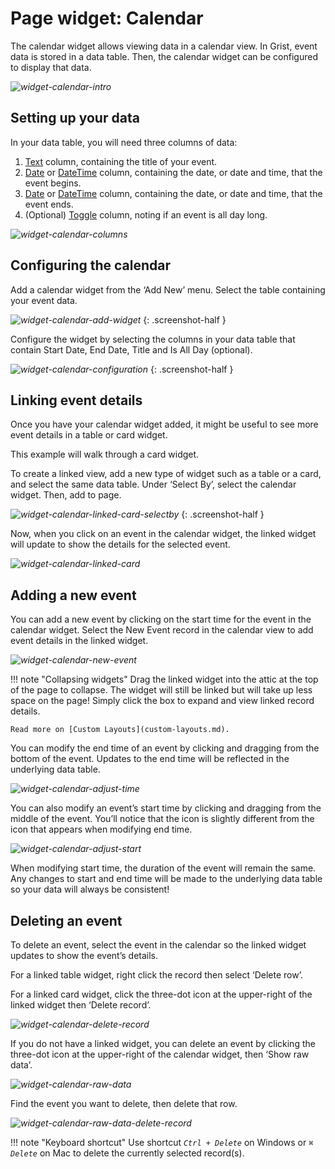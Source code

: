 # Page widget: Calendar

The calendar widget allows viewing data in a calendar view. In Grist, event data is stored in a data table. Then, the calendar widget can be configured to display that data.

*![widget-calendar-intro](images/widget-calendar/widget-calendar-intro.png)*

## Setting up your data

In your data table, you will need three columns of data:

1. [Text](col-types.md#text-columns) column, containing the title of your event.
2. [Date](col-types.md#date-columns) or [DateTime](col-types.md#datetime-columns) column, containing the date, or date and time, that the event begins.
3. [Date](col-types.md#date-columns) or [DateTime](col-types.md#datetime-columns) column, containing the date, or date and time, that the event ends.
4. (Optional) [Toggle](col-types.md#toggle-columns) column, noting if an event is all day long.

*![widget-calendar-columns](images/widget-calendar/widget-calendar-columns.png)*

## Configuring the calendar

Add a calendar widget from the ‘Add New’ menu. Select the table containing your event data.

*![widget-calendar-add-widget](images/widget-calendar/widget-calendar-add-widget.png)*
{: .screenshot-half }

Configure the widget by selecting the columns in your data table that contain Start Date, End Date, Title and Is All Day (optional).

*![widget-calendar-configuration](images/widget-calendar/widget-calendar-configuration.png)*
{: .screenshot-half }

## Linking event details

Once you have your calendar widget added, it might be useful to see more event details in a table or card widget.

This example will walk through a card widget.

To create a linked view, add a new type of widget such as a table or a card, and select the same data table. Under ‘Select By’, select the calendar widget. Then, add to page.

*![widget-calendar-linked-card-selectby](images/widget-calendar/widget-calendar-linked-card-selectby.png)*
{: .screenshot-half }

Now, when you click on an event in the calendar widget, the linked widget will update to show the details for the selected event.

*![widget-calendar-linked-card](images/widget-calendar/widget-calendar-linked-card.png)*

## Adding a new event

You can add a new event by clicking on the start time for the event in the calendar widget. Select the New Event record in the calendar view to add event details in the linked widget.

*![widget-calendar-new-event](images/widget-calendar/widget-calendar-new-event.png)*

!!! note "Collapsing widgets"
    Drag the linked widget into the attic at the top of the page to collapse. The widget will still be linked but will take up less space on the page! Simply click the box to expand and view linked record details.

    Read more on [Custom Layouts](custom-layouts.md).

You can modify the end time of an event by clicking and dragging from the bottom of the event. Updates to the end time will be reflected in the underlying data table.

*![widget-calendar-adjust-time](images/widget-calendar/widget-calendar-adjust-time.png)*

You can also modify an event’s start time by clicking and dragging from the middle of the event. You’ll notice that the icon is slightly different from the icon that appears when modifying end time. 

*![widget-calendar-adjust-start](images/widget-calendar/widget-calendar-adjust-start.png)*

When modifying start time, the duration of the event will remain the same. Any changes to start and end time will be made to the underlying data table so your data will always be consistent!

## Deleting an event
To delete an event, select the event in the calendar so the linked widget updates to show the event’s details.

For a linked table widget, right click the record then select ‘Delete row’.

For a linked card widget, click the three-dot icon at the upper-right of the linked widget then ‘Delete record’.

*![widget-calendar-delete-record](images/widget-calendar/widget-calendar-delete-record.png)*

If you do not have a linked widget, you can delete an event by clicking the three-dot icon at the upper-right of the calendar widget, then ‘Show raw data’.

*![widget-calendar-raw-data](images/widget-calendar/widget-calendar-raw-data.png)*

Find the event you want to delete, then delete that row.

*![widget-calendar-raw-data-delete-record](images/widget-calendar/widget-calendar-raw-data-delete-record.png)*

!!! note "Keyboard shortcut"
    Use shortcut <code class="keys">*Ctrl* + *Delete*</code> on Windows or <code class="keys">*⌘* *Delete*</code> on Mac to delete the currently selected record(s).